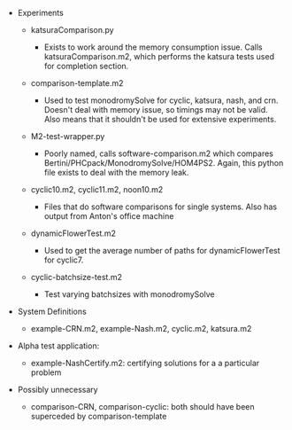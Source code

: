 * Experiments

    * katsuraComparison.py
        * Exists to work around the memory consumption issue. Calls katsuraComparison.m2, which performs the katsura tests used for completion section.

    * comparison-template.m2
        * Used to test monodromySolve for cyclic, katsura, nash, and crn. Doesn't deal with memory issue, so timings may not be valid. Also means that it shouldn't be used for extensive experiments.

    * M2-test-wrapper.py
        * Poorly named, calls software-comparison.m2 which compares Bertini/PHCpack/MonodromySolve/HOM4PS2. Again, this python file exists to deal with the memory leak.

    * cyclic10.m2, cyclic11.m2, noon10.m2
        * Files that do software comparisons for single systems. Also has output from Anton's office machine

    * dynamicFlowerTest.m2
        * Used to get the average number of paths for dynamicFlowerTest for cyclic7.
        
    * cyclic-batchsize-test.m2
        * Test varying batchsizes with monodromySolve

* System Definitions
    * example-CRN.m2, example-Nash.m2, cyclic.m2, katsura.m2

* Alpha test application:
    * example-NashCertify.m2: certifying solutions for a a particular problem

* Possibly unnecessary
    * comparison-CRN, comparison-cyclic: both should have been superceded by comparison-template

